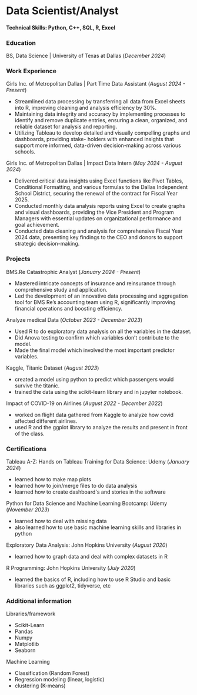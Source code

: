 # Data Scientist/Analyst

#### Technical Skills: Python, C++, SQL, R, Excel

### Education
BS, Data Science | University of Texas at Dallas (_December 2024_)

### Work Experience
Girls Inc. of Metropolitan Dallas | Part Time Data Assistant (_August 2024 - Present_)
- Streamlined data processing by transferring all data from Excel sheets into R, improving cleaning and analysis efficiency by 30%.
- Maintaining data integrity and accuracy by implementing processes to identify and remove duplicate entries, ensuring a clean, organized, and reliable dataset for analysis and reporting.
- Utilizing Tableau to develop detailed and visually compelling graphs and dashboards, providing stake- holders with enhanced insights that support more informed, data-driven decision-making across various schools.

Girls Inc. of Metropolitan Dallas | Impact Data Intern (_May 2024 - August 2024_)
- Delivered critical data insights using Excel functions like Pivot Tables, Conditional Formatting, and various formulas to the Dallas Independent School District, securing the renewal of the contract for Fiscal Year 2025.
- Conducted monthly data analysis reports using Excel to create graphs and visual dashboards, providing the Vice President and Program Managers with essential updates on organizational performance and goal achievement.
- Conducted data cleaning and analysis for comprehensive Fiscal Year 2024 data, presenting key findings to the CEO and donors to support strategic decision-making.

### Projects
BMS.Re
Catastrophic Analyst (_January 2024 - Present_)
- Mastered intricate concepts of insurance and reinsurance through comprehensive study and application.
- Led the development of an innovative data processing and aggregation tool for BMS Re’s accounting
team using R, significantly improving financial operations and boosting efficiency.

Analyze medical Data (_October 2023 - December 2023_)
- Used R to do exploratory data analysis on all the variables in the dataset.
- Did Anova testing to confirm which variables don’t contribute to the model.
- Made the final model which involved the most important predictor variables.

Kaggle, Titanic Dataset (_August 2023_)
- created a model using python to predict which passengers would survive the titanic.
- trained the data using the scikit-learn library and in jupyter notebook.

Impact of COVID-19 on Airlines (_August 2022 - December 2022_)
- worked on flight data gathered from Kaggle to analyze how covid affected different airlines.
- used R and the ggplot library to analyze the results and present in front of the class.

### Certifications
Tableau A-Z: Hands on Tableau Training for Data Science: Udemy (_January 2024_)
- learned how to make map plots
- learned how to join/merge files to do data analysis
- learned how to create dashboard's and stories in the software

Python for Data Science and Machine Learning Bootcamp: Udemy (_November 2023_)
- learned how to deal with missing data
- also learned how to use basic machine learning skills and libraries in python

Exploratory Data Analysis: John Hopkins University (_August 2020_)
- learned how to graph data and deal with complex datasets in R

R Programming: John Hopkins University (_July 2020_)
- learned the basics of R, including how to use R Studio and basic libraries such as ggplot2, tidyverse, etc

### Additional information
Libraries/framework
- Scikit-Learn
- Pandas
- Numpy
- Matplotlib
- Seaborn

Machine Learning
- Classification (Random Forest)
- Regression modeling (linear, logistic)
- clustering (K-means)
 
